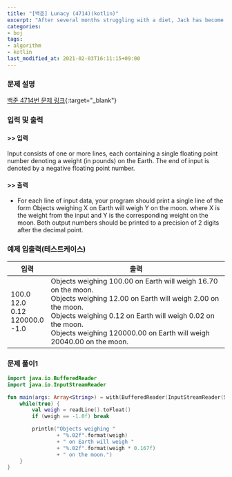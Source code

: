 ```yaml
---
title: "[백준] Lunacy (4714)(kotlin)"
excerpt: "After several months struggling with a diet, Jack has become obsessed with the idea of weighing less."
categories:
- boj
tags:
- algorithm
- kotlin
last_modified_at: 2021-02-03T16:11:15+09:00
---
```



### 문제 설명
[백준 4714번 문제 링크](https://www.acmicpc.net/problem/4714#description){:target="_blank"}




### 입력 및 출력
#### >> 입력
Input consists of one or more lines, each containing a single floating point number denoting a weight (in pounds) on the Earth. The end of input is denoted by a negative floating point number.



#### >> 출력
* For each line of input data, your program should print a single line of the form
Objects weighing X on Earth will weigh Y on the moon.
where X is the weight from the input and Y is the corresponding weight on the moon. Both output numbers should be printed to a precision of 2 digits after the decimal point.





### 예제 입출력(테스트케이스)


|입력|출력|
|-----|------|
|100.0<br>12.0<br>0.12<br>120000.0<br>\-1.0|Objects weighing 100.00 on Earth will weigh 16.70 on the moon.<br>Objects weighing 12.00 on Earth will weigh 2.00 on the moon.<br>Objects weighing 0.12 on Earth will weigh 0.02 on the moon.<br>Objects weighing 120000.00 on Earth will weigh 20040.00 on the moon.|




### 문제 풀이1
```kotlin
import java.io.BufferedReader
import java.io.InputStreamReader

fun main(args: Array<String>) = with(BufferedReader(InputStreamReader(System.`in`))) {
    while(true) {
        val weigh = readLine().toFloat()
        if (weigh == -1.0f) break

        println("Objects weighing "
                + "%.02f".format(weigh)
                + " on Earth will weigh "
                + "%.02f".format(weigh * 0.167f)
                + " on the moon.")
    }
}
```
